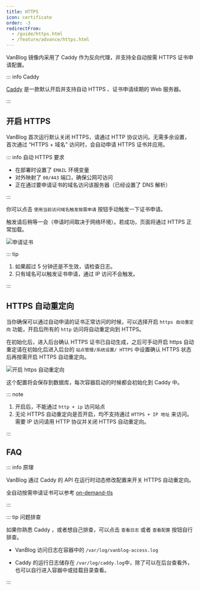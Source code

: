```yaml
---
title: HTTPS
icon: certificate
order: -3
redirectFrom:
  - /guide/https.html
  - /feature/advance/https.html
---
```


VanBlog 镜像内采用了 Caddy 作为反向代理，并支持全自动按需 HTTPS 证书申请配置。

<!-- more -->

::: info Caddy

[Caddy](https://caddyserver.com/) 是一款默认开启并支持自动 HTTPS 、证书申请续期的 Web 服务器。

:::

## 开启 HTTPS

VanBlog 首次运行默认关闭 HTTPS，请通过 HTTP 协议访问。无需多余设置，首次通过 “HTTPS + 域名” 访问时，会自动申请 HTTPS 证书并应用。

::: info 自动 HTTPS 要求

- 在部署时设置了 `EMAIL` 环境变量
- 对外映射了 `80/443` 端口，确保公网可访问
- 正在通过要申请证书的域名访问该服务器（已经设置了 DNS 解析）

:::

你可以点击 `使用当前访问域名触发按需申请` 按钮手动触发一下证书申请。

触发请后稍等一会（申请时间取决于网络环境）。若成功，页面将通过 HTTPS 正常加载。

![申请证书](https://pic.mereith.com/img/8383fb4f32144be26cb134c2390d6d10.clipboard-2022-08-23.png)

::: tip

1. 如果超过 5 分钟还是不生效，请检查日志。
1. 只有域名可以触发证书申请，通过 IP 访问不会触发。

:::

## HTTPS 自动重定向

当你确保可以通过自动申请的证书正常访问的时候，可以选择开启 `https 自动重定向` 功能，开启后所有的 `http` 访问将自动重定向到 HTTPS。

在初始化后，进入后台确认 HTTPS 证书已自动生成，之后可手动开启 https 自动重定请在初始化后进入后台的 `站点管理/系统设置/ HTTPS` 中设置确认 HTTPS 状态后再按需开启 HTTPS 自动重定向。

![开启 https 自动重定向](https://pic.mereith.com/img/d1e7b502279f0bd8225dfaedf89a5140.clipboard-2022-08-23.png)

这个配置将会保存到数据库，每次容器启动的时候都会初始化到 Caddy 中。

::: note

1. 开启后，不能通过 `http + ip` 访问站点
1. 无论 HTTPS 自动重定向是否开启，均不支持通过 `HTTPS + IP 地址` 来访问。需要 IP 访问请用 HTTP 协议并关闭 HTTPS 自动重定向。

:::

## FAQ

::: info 原理

VanBlog 通过 Caddy 的 API 在运行时动态修改配置来开关 HTTPS 自动重定向。

全自动按需申请证书可以参考 [on-demand-tls](https://caddyserver.com/docs/automatic-https#on-demand-tls)

:::

::: tip 问题排查

如果你熟悉 Caddy ，或者想自己排查，可以点击 `查看日志` 或者 `查看配置` 按钮自行排查。

- VanBlog 访问日志在容器中的 `/var/log/vanblog-access.log`

- Caddy 的运行日志储存在 `/var/log/caddy.log`中，除了可以在后台查看外，也可以自行进入容器中或挂载目录查看。

:::

